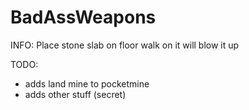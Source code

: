 # BadAssWeapons

INFO:
Place stone slab on floor walk on it will blow it up

TODO:
- adds land mine to pocketmine
- adds other stuff (secret)
